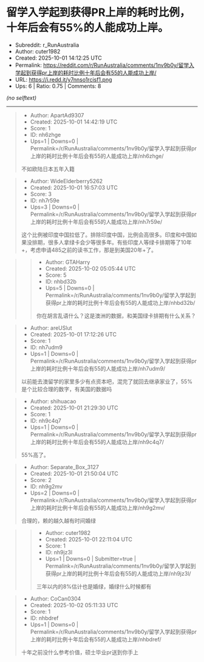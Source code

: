 # 留学入学起到获得PR上岸的耗时比例，十年后会有55%的人能成功上岸。

- Subreddit: r_RunAustralia
- Author: cuter1982
- Created: 2025-10-01 14:12:25 UTC
- Permalink: https://reddit.com/r/RunAustralia/comments/1nv9b0y/留学入学起到获得pr上岸的耗时比例十年后会有55的人能成功上岸/
- URL: https://i.redd.it/y7nnso1rcisf1.png
- Ups: 6 | Ratio: 0.75 | Comments: 8

_(no selftext)_

---

> - Author: ApartAd9307
> - Created: 2025-10-01 14:42:19 UTC
> - Score: 1
> - ID: nh6zhge
> - Ups=1 | Downs=0 | Permalink=/r/RunAustralia/comments/1nv9b0y/留学入学起到获得pr上岸的耗时比例十年后会有55的人能成功上岸/nh6zhge/
>
> 不如欧陆日本五年入籍

> - Author: WideElderberry5262
> - Created: 2025-10-01 16:57:03 UTC
> - Score: 3
> - ID: nh7r59e
> - Ups=3 | Downs=0 | Permalink=/r/RunAustralia/comments/1nv9b0y/留学入学起到获得pr上岸的耗时比例十年后会有55的人能成功上岸/nh7r59e/
>
> 这个比例被印度中国拉低了。排除印度中国，比例会高很多。印度和中国如果没排期，很多人拿绿卡会少等很多年。有些印度人等绿卡排期等了10年+，考虑申请485之前的读书工作，那是到美国20年+了。

>> - Author: GTAHarry
>> - Created: 2025-10-02 05:05:44 UTC
>> - Score: 5
>> - ID: nhbd32b
>> - Ups=5 | Downs=0 | Permalink=/r/RunAustralia/comments/1nv9b0y/留学入学起到获得pr上岸的耗时比例十年后会有55的人能成功上岸/nhbd32b/
>>
>> 你在胡言乱语什么？这是澳洲的数据，和美国绿卡排期有什么关系？

> - Author: areUSlut
> - Created: 2025-10-01 17:12:26 UTC
> - Score: 1
> - ID: nh7udm9
> - Ups=1 | Downs=0 | Permalink=/r/RunAustralia/comments/1nv9b0y/留学入学起到获得pr上岸的耗时比例十年后会有55的人能成功上岸/nh7udm9/
>
> 以前能去澳留学的家里多少有点资本吧，混完了就回去继承家业了，55%是个比较合理的数字，有美国的数据吗

> - Author: shihuacao
> - Created: 2025-10-01 21:29:30 UTC
> - Score: 1
> - ID: nh9c4q7
> - Ups=1 | Downs=0 | Permalink=/r/RunAustralia/comments/1nv9b0y/留学入学起到获得pr上岸的耗时比例十年后会有55的人能成功上岸/nh9c4q7/
>
> 55%高了。

> - Author: Separate_Box_3127
> - Created: 2025-10-01 21:50:04 UTC
> - Score: 2
> - ID: nh9g2mv
> - Ups=2 | Downs=0 | Permalink=/r/RunAustralia/comments/1nv9b0y/留学入学起到获得pr上岸的耗时比例十年后会有55的人能成功上岸/nh9g2mv/
>
> 合理的，赖的越久越有时间婚绿

>> - Author: cuter1982
>> - Created: 2025-10-01 22:11:04 UTC
>> - Score: 1
>> - ID: nh9jz3l
>> - Ups=1 | Downs=0 | Submitter=true | Permalink=/r/RunAustralia/comments/1nv9b0y/留学入学起到获得pr上岸的耗时比例十年后会有55的人能成功上岸/nh9jz3l/
>>
>> 三年以内的8%估计也是婚绿，婚绿什么时候都有

> - Author: CoCan0304
> - Created: 2025-10-02 05:11:33 UTC
> - Score: 1
> - ID: nhbdref
> - Ups=1 | Downs=0 | Permalink=/r/RunAustralia/comments/1nv9b0y/留学入学起到获得pr上岸的耗时比例十年后会有55的人能成功上岸/nhbdref/
>
> 十年之前没什么参考价值，硕士毕业pr送到你手上

